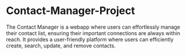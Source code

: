 # Contact-Manager-Project
The Contact Manager is a webapp where users can effortlessly manage their contact list, ensuring their important connections are always within reach. It provides a user-friendly platform where users can efficiently create, search, update, and remove contacts.
